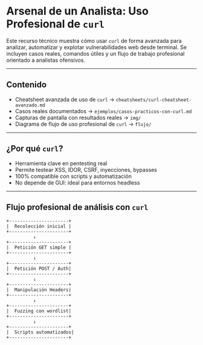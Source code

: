 # Arsenal de un Analista: Uso Profesional de `curl`

Este recurso técnico muestra cómo usar `curl` de forma avanzada para analizar, automatizar y explotar vulnerabilidades web desde terminal. Se incluyen casos reales, comandos útiles y un flujo de trabajo profesional orientado a analistas ofensivos.

---

## Contenido

- Cheatsheet avanzada de uso de `curl` → `cheatsheets/curl-cheatsheet-avanzado.md`
- Casos reales documentados → `ejemplos/casos-practicos-con-curl.md`
- Capturas de pantalla con resultados reales → `img/`
- Diagrama de flujo de uso profesional de `curl` → `flujo/`

---

## ¿Por qué `curl`?

- Herramienta clave en pentesting real
- Permite testear XSS, IDOR, CSRF, inyecciones, bypasses
- 100% compatible con scripts y automatización
- No depende de GUI: ideal para entornos headless

---

## Flujo profesional de análisis con `curl`

```plaintext
+----------------------+
|  Recolección inicial |
+----------------------+
          ↓
+----------------------+
|  Petición GET simple |
+----------------------+
          ↓
+----------------------+
|  Petición POST / Auth|
+----------------------+
          ↓
+----------------------+
|  Manipulación Headers|
+----------------------+
          ↓
+----------------------+
|  Fuzzing con wordlist|
+----------------------+
          ↓
+----------------------+
|  Scripts automatizados|
+----------------------+

